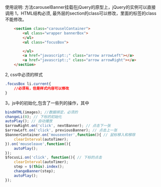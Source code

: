 使用说明:
方法carouselBanner挂载在jQuery的原型上，jQuery的实例可以直接调用
1，HTML结构必须, 最外层的section的class可以修改，里面的标签的class不能修改。
```html
    <section class="carouselContainer">
        <ul class="wrapper bannerBox">
        </ul>
        <ul class="focusBox">

        </ul>
        <a href="javascript:;" class="arrow arrowLeft"></a>
        <a href="javascript:;" class="arrow arrowRight"></a>
    </section>
```
2, css中必须的样式
```css
.focusBox li.current{
    //必须有，但是样式内容可以修改
}
```
3，js中的初始化,包含了一些列的操作，其中
```js
bindHTML(images); //数据绑定，必须的
changeLi(0); // 下标的初始化
autoPlay(); // 自动播放
$arrowRight.on('click', nextBanner); // 点击下一张
$arrowLeft.on('click', previousBanner); // 点击上一张
$bannerContainer.on('mouseenter',function(){ // 鼠标移入和移除
    clearInterval(autoTimer);
}).on('mouseleave',function(){
    autoPlay();
});
$focusLi.on('click', function(){ // 下标的点击
    clearInterval(autoTimer);
    step = $(this).index();
    changeBanner(step);
    autoPlay();
});
```
